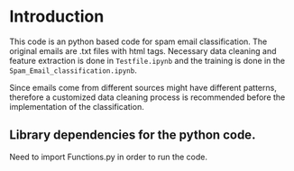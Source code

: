 # Introduction
This code is an python based code for spam email classification. The original emails are .txt files with html tags. Necessary data cleaning and feature extraction is done in `Testfile.ipynb` and the training is done in the `Spam_Email_classification.ipynb`.

Since emails come from different sources might have different patterns, therefore a customized data cleaning process is recommended before the implementation of the classification.

## Library dependencies for the python code.
Need to import Functions.py in order to run the code.
